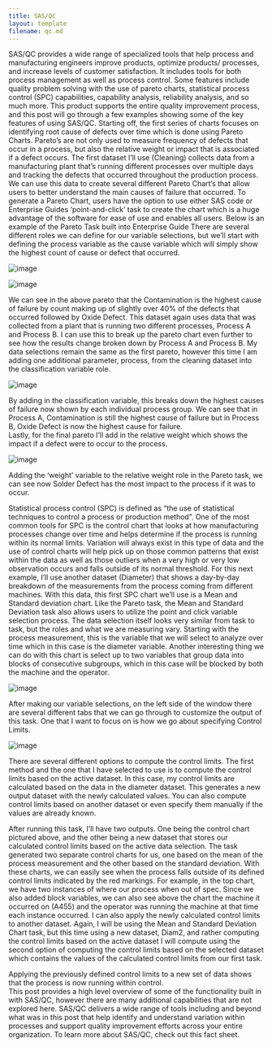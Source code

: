 ```yaml
---
title: SAS/QC
layout: template
filename: qc.md
--- 
```

SAS/QC provides a wide range of specialized tools that help process and manufacturing engineers improve products, optimize products/ processes, and increase levels of customer satisfaction. It includes tools for both process management as well as process control. Some features include quality problem solving with the use of pareto charts, statistical process control (SPC) capabilities, capability analysis, reliability analysis, and so much more. This product supports the entire quality improvement process, and this post will go through a few examples showing some of the key features of using SAS/QC.
Starting off, the first series of charts focuses on identifying root cause of defects over time which is done using Pareto Charts. Pareto’s are not only used to measure frequency of defects that occur in a process, but also the relative weight or impact that is associated if a defect occurs. The first dataset I’ll use (Cleaning) collects data from a manufacturing plant that’s running different processes over multiple days and tracking the defects that occurred throughout the production process. We can use this data to create several different Pareto Chart’s that allow users to better understand the main causes of failure that occurred. 
To generate a Pareto Chart, users have the option to use either SAS code or Enterprise Guides ‘point-and-click’ task to create the chart which is a huge advantage of the software for ease of use and enables all users. 
Below is an example of the Pareto Task built into Enterprise Guide There are several different roles we can define for our variable selections, but we’ll start with defining the process variable as the cause variable which will simply show the highest count of cause or defect that occurred. 
 

![image](paretodatga.PNG)

![image](pareto1.PNG)

We can see in the above pareto that the Contamination is the highest cause of failure by count making up of slightly over 40% of the defects that occurred followed by Oxide Defect. 
This dataset again uses data that was collected from a plant that is running two different processes, Process A and Process B. I can use this to break up the pareto chart even further to see how the results change broken down by Process A and Process B. My data selections remain the same as the first pareto, however this time I am adding one additional parameter, process, from the cleaning dataset into the classification variable role. 
 
![image](pareto2.PNG)

By adding in the classification variable, this breaks down the highest causes of failure now shown by each individual process group. We can see that in Process A, Contamination is still the highest cause of failure but in Process B, Oxide Defect is now the highest cause for failure.  
Lastly, for the final pareto I’ll add in the relative weight which shows the impact if a defect were to occur to the process. 
 
![image](weightedpareto.PNG)

Adding the ‘weight’ variable to the relative weight role in the Pareto task, we can see now Solder Defect has the most impact to the process if it was to occur. 

Statistical process control (SPC) is defined as “the use of statistical techniques to control a process or production method”. One of the most common tools for SPC is the control chart that looks at how manufacturing processes change over time and helps determine if the process is running within its normal limits. Variation will always exist in this type of data and the use of control charts will help pick up on those common patterns that exist within the data as well as those outliers when a very high or very low observation occurs and falls outside of its normal threshold. For this next example, I’ll use another dataset (Diameter) that shows a day-by-day breakdown of the measurements from the process coming from different machines. 
With this data, this first SPC chart we’ll use is a Mean and Standard deviation chart. Like the Pareto task, the Mean and Standard Deviation task also allows users to utilize the point and click variable selection process. The data selection itself looks very similar from task to task, but the roles and what we are measuring vary. Starting with the process measurement, this is the variable that we will select to analyze over time which in this case is the diameter variable. Another interesting thing we can do with this chart is select up to two variables that group data into blocks of consecutive subgroups, which in this case will be blocked by both the machine and the operator.  


 ![image](meanandstdselection.PNG)

After making our variable selections, on the left side of the window there are several different tabs that we can go through to customize the output of this task. One that I want to focus on is how we go about specifying Control Limits. 

![image](controllimit.PNG)

There are several different options to compute the control limits. The first method and the one that I have selected to use is to compute the control limits based on the active dataset. In this case, my control limits are calculated based on the data in the diameter dataset. This generates a new output dataset with the newly calculated values. You can also compute control limits based on another dataset or even specify them manually if the values are already known. 
 

After running this task, I’ll have two outputs. One being the control chart pictured above, and the other being a new dataset that stores our calculated control limits based on the active data selection. The task generated two separate control charts for us, one based on the mean of the process measurement and the other based on the standard deviation. With these charts, we can easily see when the process falls outside of its defined control limits indicated by the red markings. For example, in the top chart, we have two instances of where our process when out of spec. Since we also added block variables, we can also see above the chart the machine it occurred on (A455) and the operator was running the machine at that time each instance occurred. 
I can also apply the newly calculated control limits to another dataset. Again, I will be using the Mean and Standard Deviation Chart task, but this time using a new dataset, Diam2, and rather computing the control limits based on the active dataset I will compute using the second option of computing the control limits based on the selected dataset which contains the values of the calculated control limits from our first task. 


 
Applying the previously defined control limits to a new set of data shows that the process is now running within control.  
This post provides a high level overview of some of the functionality built in with SAS/QC, however there are many additional capabilities that are not explored here. SAS/QC delivers a wide range of tools including and beyond what was in this post that help identify and understand variation within processes and support quality improvement efforts across your entire organization. 
To learn more about SAS/QC, check out this fact sheet.








